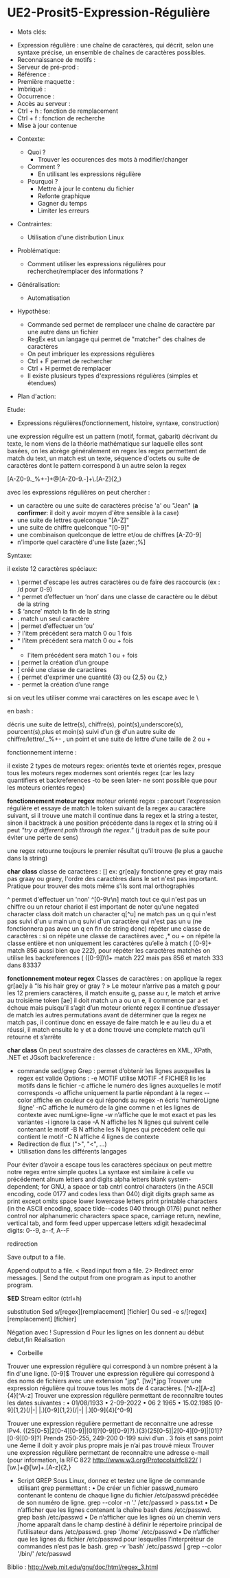 # UE2-Prosit5-Expression-Régulière

* Mots clés:
- Expression régulière : une chaîne de caractères, qui décrit, selon une syntaxe précise, un ensemble de chaînes de caractères possibles.
- Reconnaissance de motifs : 
- Serveur de pré-prod : 
- Référence : 
- Première maquette :
- Imbriqué : 
- Occurrence : 
- Accès au serveur :
- Ctrl + h : fonction de remplacement
- Ctrl + f : fonction de recherche
- Mise à jour contenue

* Contexte:
  * Quoi ?
    - Trouver les occurences des mots à modifier/changer
  * Comment ?
    - En utilisant les expressions régulière
  * Pourquoi ?
    - Mettre à jour le contenu du fichier
    - Refonte graphique
    - Gagner du temps
    - Limiter les erreurs
    
* Contraintes:
  - Utilisation d'une distribution Linux

* Problématique:
  - Comment utiliser les expressions régulières pour rechercher/remplacer des informations ?

* Généralisation:
  - Automatisation

* Hypothèse:
  - Commande sed permet de remplacer une chaîne de caractère par une autre dans un fichier
  - RegEx est un langage qui permet de "matcher" des chaînes de caractères
  - On peut imbriquer les expressions régulières
  - Ctrl + F permet de rechercher
  - Ctrl + H permet de remplacer
  - Il existe plusieurs types d'expressions régulières (simples et étendues)
 
* Plan d'action:

Etude:
  - Expressions régulières(fonctionnement, histoire, syntaxe, construction)

une expression réguilre est un pattern (motif, format, gabarit) décrivant du texte, le nom viens de la théorie mathématique sur laquelle elles sont basées, on les abrège généralement en regex 
les regex permettent de match du text, un match est un texte, séquence d'octets ou suite de caractères dont le pattern correspond à un autre selon la regex

[A-Z0-9._%+-]+@[A-Z0-9.-]+\\.[A-Z]{2,}

avec les expressions régulières on peut chercher : 

* un caractère ou une suite de caractères précise 'a' ou "Jean" (**a confirmer**: il doit y avoir moyen d'être sensible à la case)
* une suite de lettres quelconque "[A-Z]"
* une suite de chiffre quelconque "[0-9]"
* une combinaison quelconque de lettre et/ou de chiffres [A-Z0-9]
*  n'importe quel caractère d'une liste [azer.;%]

Syntaxe:

il existe 12 caractères spéciaux:

* \ permet d'escape les autres caractères ou de faire des raccourcis (ex : /d pour 0-9)
* ^ permet d’effectuer un ‘non’ dans une classe de caractère ou le début de la string
* $ ‘ancre’ match la fin de la string
* . match un seul caractère
* | permet d’effectuer un ‘ou’
* ? l'item précédent sera match 0 ou 1 fois
* \* l'item précédent sera match 0 ou + fois
* + l'item précédent sera match 1 ou + fois
* ( permet la création d’un groupe 
* [ créé une classe de caractères
* { permet d'exprimer une quantité {3} ou {2,5} ou {2,}
* \- permet la création d’une range

si on veut les utiliser comme vrai caractères on les escape avec le \

en bash :
 
décris une suite de lettre(s), chiffre(s), point(s),underscore(s), pourcent(s),plus et moin(s) suivi d'un @ d'un autre suite de chiffre/lettre/._%+- , un point et une suite de lettre d'une taille de 2 ou +


fonctionnement interne :

il existe 2 types de moteurs regex: orientés texte et orientés regex, presque tous les moteurs regex modernes sont orientés regex (car les lazy quantifiers et backreferences -to be seen later- ne sont possible que pour les moteurs orientés regex)

**fonctionnement moteur regex**
moteur orienté regex : parcourt l'expression régulière et essaye de match le token suivant de la regex au caractère suivant, si il trouve une match il continue dans la regex et la string a tester, sinon il backtrack à une position précédente dans la regex et la string où il peut *"try a different path through the regex."* (j traduit pas de suite pour éviter une perte de sens)

une regex retourne toujours le premier résultat qu'il trouve (le plus a gauche dans la string)

**char class**
classe de caractères : [] ex: gr[ea]y fonctionne grey et gray mais pas graay ou graey, l'ordre des caractères dans le set n'est pas important. Pratique pour trouver des mots même s'ils sont mal orthographiés 

^ permet d'effectuer un 'non' ^[0-9\r\n] match tout ce qui n'est pas un chiffre ou un retour chariot
il est important de noter qu'une negated character class doit match un character q[^u]  ne match pas un q qui n'est pas suivi d'un u main un q suivi d'un caractère qui n'est pas un u (ne fonctionnera pas avec un q en fin de string donc)
répéter une classe de caractères : si on répète une classe de caractères avec ,* ou + on répète la classe entière et non uniquement les caractères qu’elle à match ( [0-9]+ match 856 aussi bien que 222), pour répéter les caractères matchés on utilise les backreferences (  ([0-9])\1+ match 222 mais pas 856 et match 333 dans 83337

**fonctionnement moteur regex**
Classes de caractères : on applique la regex gr[ae]y à “Is his hair grey or gray ? »
Le moteur n’arrive pas a match g pour les 12 premiers caractères, il match ensuite g, passe au r, le match et arrive au troisième token [ae] il doit match un a ou un e, il commence par a et échoue mais puisqu’il s’agit d’un moteur orienté regex il continue d’essayer de match les autres permutations avant de déterminer que la regex ne match pas, il continue donc en essaye de faire match le e au lieu du a  et réussi, il match ensuite le y et a donc trouvé une complete match qu’il retourne et s’arrête

**char class**
On peut soustraire des classes de caractères en XML, XPath, .NET et JGsoft 
backreference : 

  - commande sed/grep
Grep : permet d’obtenir les lignes auxquelles la regex est valide
Options : 
-e MOTIF utilise MOTIF 
-f FICHIER lis les motifs dans le fichier
-c affiche le numéro des lignes auxquelles le motif corresponds
-o affiche uniquement la partie répondant à la regex
--color affiche en couleur ce qui réponds au regex
-n écris ‘numéroLigne :ligne’
-nC affiche le numéro de la gine comme n et les lignes de contexte avec numLigne-ligne
-w n’affiche que le mot exact et pas les variantes
-i ignore la case
-A N affiche les N lignes qui suivent celle contenant le motif
-B N affiche les N lignes qui précèdent celle qui contient le motif
-C N affiche 4 lignes de contexte 
- Redirection de flux (">", "<", ...)
- Utilisation dans les différents langages

Pour éviter d’avoir a escape tous les caractères spéciaux on peut mettre notre regex entre simple quotes
La syntaxe est similaire à celle vu précédement
alnum
letters and digits
alpha
letters
blank
system-dependent; for GNU, a space or tab
cntrl
control characters (in the ASCII encoding, code 0177 and codes less than 040)
digit
digits
graph
same as print except omits space
lower
lowercase letters
print
printable characters (in the ASCII encoding, space tilde--codes 040 through 0176)
punct
neither control nor alphanumeric characters
space
space, carriage return, newline, vertical tab, and form feed
upper
uppercase letters
xdigit
hexadecimal digits: 0--9, a--f, A--F

redirection
  >
Save output to a file.
>>
Append output to a file.
<
Read input from a file.
2>
Redirect error messages.
|
Send the output from one program as input to another program.

**SED**
Stream editor (ctrl+h)

substitution
Sed s/[regex][remplacement] [fichier]
Ou sed -e s/[regex][remplacement] [fichier]

Négation avec !
Supression d
Pour les lignes on les donnent au début  debut,fin
Réalisation
  - Corbeille

Trouver une expression régulière qui correspond à un nombre présent à la fin d'une ligne.
[0-9]$
Trouver une expression régulière qui correspond à des noms de fichiers avec une extension "jpg".
[\w]*\.jpg
Trouver une expression régulière qui trouve tous les mots de 4 caractères.
[^A-z][A-z]{4}[^A-z]
Trouver une expression régulière permettant de reconnaître toutes les dates suivantes : 
• 01/08/1933 
• 2-09-2022 
• 06 2 1965 
• 15.02.1985
[0-9]{1,2}(\/|-| |\.)[0-9]{1,2}(\/|-| |\.)[0-9]{4}[^0-9]

Trouver une expression régulière permettant de reconnaitre une adresse IPv4.
((25[0-5]|2[0-4][0-9]|[01]?[0-9][0-9]?)\.){3}(25[0-5]|2[0-4][0-9]|[01]?[0-9][0-9]?)
Prends 250-255, 249-200 0-199 suivi d’un . 3 fois et sans point une 4eme il doit y avoir plus propre mais je n’ai pas trouvé mieux
Trouver une expression régulière permettant de reconnaître une adresse e-mail (pour information, la RFC 822 http://www.w3.org/Protocols/rfc822/ )
[\w.]+@[\w]+\.[A-z]{2,}
  - Script
GREP 
Sous Linux, donnez et testez une ligne de commande utilisant grep permettant : 
• De créer un fichier passwd_numero contenant le contenu de chaque ligne du fichier /etc/passwd précédée de son numéro de ligne. 
grep --color -n '.' /etc/passwd  > pass.txt
• De n’afficher que les lignes contenant la chaîne bash dans /etc/passwd. 
grep bash /etc/passwd
• De n’afficher que les lignes où un chemin vers /home apparaît dans le champ destiné à définir le répertoire principal de l’utilisateur dans /etc/passwd. 
grep  '/home' /etc/passwd
• De n’afficher que les lignes du fichier /etc/passwd pour lesquelles l’interpréteur de commandes n’est pas le bash.
grep -v 'bash' /etc/passwd | grep --color '/bin/' /etc/passwd



Biblio :
http://web.mit.edu/gnu/doc/html/regex_3.html

